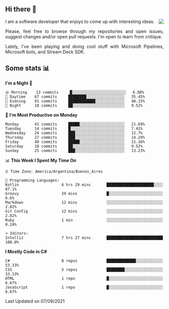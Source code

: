 ## Hi there :slightly_smiling_face:

<img src="https://github-readme-stats.vercel.app/api?username=victorgrycuk&show_icons=true&count_private=true&title_color=F7941E&icon_color=F7941E" align="right">

<p align="justify">
I am a software developer that enjoys to come up with interesting ideas.
<p/>

<p align= "justify">
Please, feel free to browse through my repositories and open issues, suggest changes and/or open pull requests. I'm open to learn from critique.
<p/>

<p align= "justify">
Lately, I've been playing and doing cool stuff with Microsoft Pipelines, Microsoft bots, and Stream Deck SDK.
<p/>

## Some stats :bar_chart:
<!--START_SECTION:waka-->
**I'm a Night 🦉** 

```text
🌞 Morning    13 commits     █░░░░░░░░░░░░░░░░░░░░░░░░   6.88% 
🌆 Daytime    67 commits     ████████░░░░░░░░░░░░░░░░░   35.45% 
🌃 Evening    91 commits     ████████████░░░░░░░░░░░░░   48.15% 
🌙 Night      18 commits     ██░░░░░░░░░░░░░░░░░░░░░░░   9.52%

```
📅 **I'm Most Productive on Monday** 

```text
Monday       41 commits     █████░░░░░░░░░░░░░░░░░░░░   21.69% 
Tuesday      14 commits     █░░░░░░░░░░░░░░░░░░░░░░░░   7.41% 
Wednesday    24 commits     ███░░░░░░░░░░░░░░░░░░░░░░   12.7% 
Thursday     27 commits     ███░░░░░░░░░░░░░░░░░░░░░░   14.29% 
Friday       40 commits     █████░░░░░░░░░░░░░░░░░░░░   21.16% 
Saturday     18 commits     ██░░░░░░░░░░░░░░░░░░░░░░░   9.52% 
Sunday       25 commits     ███░░░░░░░░░░░░░░░░░░░░░░   13.23%

```


📊 **This Week I Spent My Time On** 

```text
⌚︎ Time Zone: America/Argentina/Buenos_Aires

💬 Programming Languages: 
Kotlin                   6 hrs 29 mins       █████████████████████░░░░   87.1% 
Groovy                   29 mins             █░░░░░░░░░░░░░░░░░░░░░░░░   6.6% 
Markdown                 12 mins             ░░░░░░░░░░░░░░░░░░░░░░░░░   2.82% 
Git Config               12 mins             ░░░░░░░░░░░░░░░░░░░░░░░░░   2.82% 
Ruby                     1 min               ░░░░░░░░░░░░░░░░░░░░░░░░░   0.24%

🔥 Editors: 
IntelliJ                 7 hrs 27 mins       █████████████████████████   100.0%

```

**I Mostly Code in C#** 

```text
C#                       8 repos             █████████████░░░░░░░░░░░░   53.33% 
CSS                      5 repos             ████████░░░░░░░░░░░░░░░░░   33.33% 
HTML                     1 repo              █░░░░░░░░░░░░░░░░░░░░░░░░   6.67% 
JavaScript               1 repo              █░░░░░░░░░░░░░░░░░░░░░░░░   6.67%

```



 Last Updated on 07/09/2021
<!--END_SECTION:waka-->
